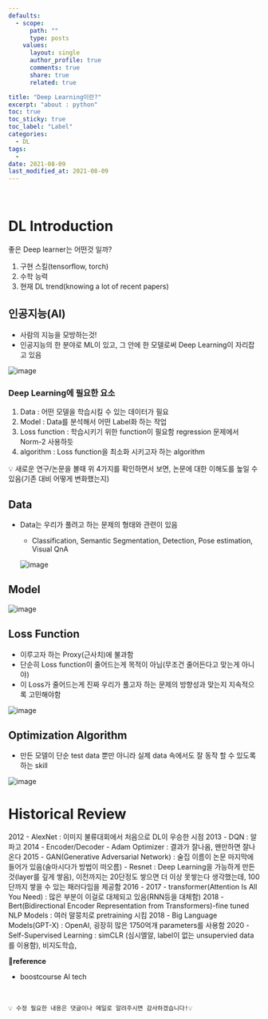 ```yaml
---
defaults:
  - scope:
      path: ""
      type: posts
    values:
      layout: single
      author_profile: true
      comments: true
      share: true
      related: true

title: "Deep Learning이란?"
excerpt: "about : python"
toc: true
toc_sticky: true
toc_label: "Label"
categories:
  - DL
tags:
  - 
date: 2021-08-09
last_modified_at: 2021-08-09
---
```


<br>

# DL Introduction

좋은 Deep learner는 어떤것 일까?

1. 구현 스킬(tensorflow, torch)
2. 수학 능력
3. 현재 DL trend(knowing a lot of recent papers)

## 인공지능(AI)

- 사람의 지능을 모방하는것!
- 인공지능의 한 분야로 ML이 있고, 그 안에 한 모델로써 Deep Learning이 자리잡고 있음

![image](https://user-images.githubusercontent.com/77658029/128651883-e08d6147-2f47-44c6-96d5-2382fb6b261d.png)

### Deep Learning에 필요한 요소

1. Data : 어떤 모델을 학습시킬 수 있는 데이터가 필요
2. Model : Data를 분석해서 어떤 Label화 하는 작업
3. Loss function : 학습시키기 위한 function이 필요함 regression 문제에서 Norm-2 사용하듯
4. algorithm : Loss function을 최소화 시키고자 하는 algorithm

💡 새로운 연구/논문을 볼때 위 4가지를 확인하면서 보면, 논문에 대한 이해도를 높일 수 있음(기존 대비 어떻게 변화했는지)


## Data 

- Data는 우리가 풀려고 하는 문제의 형태와 관련이 있음
    + Classification, Semantic Segmentation, Detection, Pose estimation, Visual QnA
    
    ![image](https://user-images.githubusercontent.com/77658029/128652207-0d2e6787-1f43-4018-98d6-7cea4c4b20fe.png)
    
## Model

![image](https://user-images.githubusercontent.com/77658029/128652228-ab56dd04-04e6-4671-b649-36e07f6c1bfa.png)

## Loss Function 

- 이루고자 하는 Proxy(근사치)에 불과함
- 단순히 Loss function이 줄어드는게 목적이 아님(무조건 줄어든다고 맞는게 아니야)
- 이 Loss가 줄어드는게 진짜 우리가 풀고자 하는 문제의 방향성과 맞는지 지속적으록 고민해야함

![image](https://user-images.githubusercontent.com/77658029/128652276-2f06923a-146e-4842-8e71-6b573b7940e8.png)

## Optimization Algorithm 

- 만든 모델이 단순 test data 뿐만 아니라 실제 data 속에서도 잘 동작 할 수 있도록 하는 skill

![image](https://user-images.githubusercontent.com/77658029/128652470-940b3445-3a39-455d-80b2-f55126553e48.png)


# Historical Review


2012 - AlexNet : 이미지 불류대회에서 처음으로 DL이 우승한 시점
2013 - DQN : 알파고
2014 - Encoder/Decoder
     - Adam Optimizer : 결과가 잘나옴, 왠만하면 잘나온다
2015 - GAN(Generative Adversarial Network) : 술집 이름이 논문 마지막에 들어가 있음(술마시다가 방법이 떠오름)
     - Resnet : Deep Learning을 가능하게 만든것(layer를 깊게 쌓음), 이전까지는 20단정도 쌓으면 더 이상 못쌓는다 생각했는데, 100단까지 쌓을 수 있는 패러다임을 제공함
2016 - 
2017 - transformer(Attention Is All You Need) : 많은 부분이 이걸로 대체되고 있음(RNN등을 대체함)
2018 - Bert(Bidirectional Encoder Representation from Transformers)-fine tuned NLP Models : 여러 말뭉치로 pretraining 시킴
2018 - Big Language Models(GPT-X) : OpenAI, 굉장히 많은 1750억개 parameters를 사용함
2020 - Self-Supervised Learning : simCLR (심시엘알, label이 없는 unsupervied data를 이용함), 비지도학습,


**📌reference**
- boostcourse AI tech


<br>

```
💡 수정 필요한 내용은 댓글이나 메일로 알려주시면 감사하겠습니다!💡 
```
